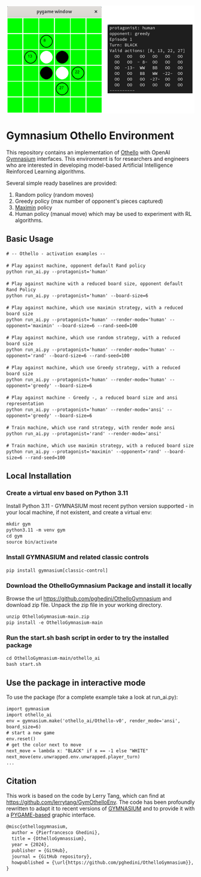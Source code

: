 <img src="othello_ai/imgs/ScreenHumanAnsi.png">  

# Gymnasium Othello Environment

This repository contains an implementation of [Othello](https://en.wikipedia.org/wiki/Othello) with OpenAI [Gymnasium](https://gymnasium.farama.org/index.html) interfaces. This environment is for researchers and engineers who are interested in developing model-based Artificial Intelligence Reinforced Learning algorithms.

Several simple ready baselines are provided:
1. Random policy (random moves)
2. Greedy policy (max number of opponent's pieces captured)
3. [Maximin](https://en.wikipedia.org/wiki/Minimax) policy
4. Human policy (manual move)
which may be used to experiment with RL algorithms.

## Basic Usage

```
# -- Othello - activation examples --

# Play against machine, opponent default Rand policy
python run_ai.py --protagonist='human'

# Play against machine with a reduced board size, opponent default Rand Policy
python run_ai.py --protagonist='human' --board-size=6

# Play against machine, which use maximin strategy, with a reduced board size
python run_ai.py --protagonist='human' --render-mode='human' --opponent='maximin' --board-size=6 --rand-seed=100

# Play against machine, which use random strategy, with a reduced board size
python run_ai.py --protagonist='human' --render-mode='human' --opponent='rand' --board-size=6 --rand-seed=100

# Play against machine, which use Greedy strategy, with a reduced board size
python run_ai.py --protagonist='human' --render-mode='human' --opponent='greedy' --board-size=6

# Play against machine - Greedy -, a reduced board size and ansi representation
python run_ai.py --protagonist='human' --render-mode='ansi' --opponent='greedy' --board-size=6

# Train machine, which use rand strategy, with render mode ansi
python run_ai.py --protagonist='rand' --render-mode='ansi'

# Train machine, which use maximin strategy, with a reduced board size
python run_ai.py --protagonist='maximin' --opponent='rand' --board-size=6 --rand-seed=100

```

## Local Installation
### Create a virtual env based on Python 3.11
Install Python 3.11 - GYMNASIUM most recent python version supported - in your local machine, if not existent, and create a virtual env:
```
mkdir gym
python3.11 -m venv gym
cd gym
source bin/activate
```
### Install GYMNASIUM and related classic controls
```
pip install gymnasium[classic-control]
```
### Download the OthelloGymnasium Package and install it locally
Browse the url https://github.com/pghedini/OthelloGymnasium and download zip file. 
Unpack the zip file in your working directory. 
```
unzip OthelloGymnasium-main.zip
pip install -e OthelloGymnasium-main
```
### Run the start.sh bash script in order to try the installed package
```
cd OthelloGymnasium-main/othello_ai
bash start.sh
```
## Use the package in interactive mode
To use the package (for a complete example take a look at run_ai.py):
```
import gymnasium
import othello_ai
env = gymnasium.make('othello_ai/Othello-v0', render_mode='ansi', board_size=6)
# start a new game
env.reset()
# get the color next to move
next_move = lambda x: "BLACK" if x == -1 else "WHITE"
next_move(env.unwrapped.env.unwrapped.player_turn)
...
```

## Citation
This work is based on the code by Lerry Tang, which can find at https://github.com/lerrytang/GymOthelloEnv.
The code has been profoundly rewritten to adapt it to recent versions of [GYMNASIUM](https://gymnasium.farama.org/index.html) and to provide it with a [PYGAME-based](https://www.pygame.org) graphic interface.

```
@misc{othellogymnasium,
  author = {Pierfrancesco Ghedini},
  title = {OthelloGymnassium},
  year = {2024},
  publisher = {GitHub},
  journal = {GitHub repository},
  howpublished = {\url{https://github.com/pghedini/OthelloGymnasium}},
}
```
